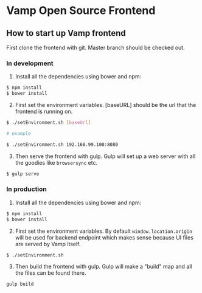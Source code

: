 # Vamp Open Source Frontend

## How to start up Vamp frontend

First clone the frontend with git. Master branch should be checked out.

### In development

1) Install all the dependencies using bower and npm:

```sh
$ npm install
$ bower install
```

2) First set the environment variables. [baseURL] should be the url that the frontend is running on.

```sh
$ ./setEnvironment.sh [baseUrl]

# example

$ ./setEnvironment.sh 192.168.99.100:8080
```

3) Then serve the frontend with gulp. Gulp will set up a web server with all the goodies like `browsersync` etc.

```sh
$ gulp serve
```

### In production

1) Install all the dependencies using bower and npm:

```sh
$ npm install
$ bower install
```

2) First set the environment variables. By default `window.location.origin` will be used for backend endpoint which makes sense because UI files are served by Vamp itself.

```sh
$ ./setEnvironment.sh
```

3) Then build the frontend with gulp. Gulp will make a "build" map and all the files can be found there.

```sh
gulp build
```
